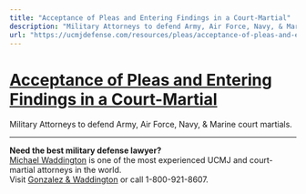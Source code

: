 ```yaml
---
title: "Acceptance of Pleas and Entering Findings in a Court-Martial"
description: "Military Attorneys to defend Army, Air Force, Navy, & Marine court martials."
url: "https://ucmjdefense.com/resources/pleas/acceptance-of-pleas-and-entering-findings.html"
---
```


# [Acceptance of Pleas and Entering Findings in a Court-Martial](https://ucmjdefense.com/resources/pleas/acceptance-of-pleas-and-entering-findings.html)

Military Attorneys to defend Army, Air Force, Navy, & Marine court martials.

---

**Need the best military defense lawyer?**  
[Michael Waddington](https://ucmjdefense.com/attorneys/michael-stewart-waddington-partner.html) is one of the most experienced UCMJ and court-martial attorneys in the world.  
Visit [Gonzalez & Waddington](https://ucmjdefense.com) or call 1-800-921-8607.

